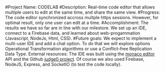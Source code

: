 #Project Name: CODELAB
#Description: Real-time code editor that allows multiple users to edit at the same time, and share the same view.
#Progress: The code editor synchronized accross multple https sessions. However, for optimal result, only one user can edit at a time.
#Accomplishment: The results we have so far are in line with our milestore. We set up an IDE, connect to a Firebase data, and learned about web-progammation (Javascript, NodeJs, Html, CSS).
#Future goals: We expect to implement a multi-user IDE and add a chat option. To do that we will explore options Operational Transformation algorithms or use a Conflict-free Replication Data Type.
External resources: The IDE was built using the [monaco editor](https://microsoft.github.io/monaco-editor/) API and the Github [judge0 project](https://github.com/judge0/ide). Of course we also used Firebase, NodeJS, Express, and SocketIO (to test the code locally).  
